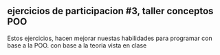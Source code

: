 ## ejercicios de participacion #3, taller conceptos POO
Estos ejercicios, hacen mejorar nuestas habilidades para programar con base a la POO.
con base a la teoria vista en clase 